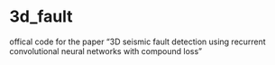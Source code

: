 # 3d_fault
offical code for the paper “3D seismic fault detection using recurrent convolutional neural networks with compound loss”
